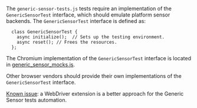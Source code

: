 The `generic-sensor-tests.js` tests require an implementation of
the `GenericSensorTest` interface, which should emulate platform
sensor backends. The `GenericSensorTest` interface is defined as:

```
  class GenericSensorTest {
    async initialize();  // Sets up the testing environment.
    async reset(); // Frees the resources.
  };
```

The Chromium implementation of the `GenericSensorTest` interface is located in
[generic_sensor_mocks.js](../resources/chromium/generic_sensor_mocks.js).

Other browser vendors should provide their own implementations of
the `GenericSensorTest` interface.

[Known issue](https://github.com/web-platform-tests/wpt/issues/9686): a
WebDriver extension is a better approach for the Generic Sensor tests
automation.
